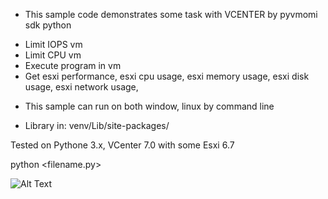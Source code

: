 - This sample code demonstrates some task with VCENTER by  pyvmomi sdk python
+ Limit IOPS vm
+ Limit CPU vm
+ Execute program in vm
+ Get esxi performance, esxi cpu usage, esxi memory usage, esxi disk usage, esxi network usage, 

- This sample can run on both window, linux by command line
+ Library in: venv/Lib/site-packages/

Tested on Pythone 3.x, VCenter 7.0 with some Esxi 6.7

python <filename.py>

![Alt Text](https://galaxycloud.vn//tool/media/static.lib?sid=0&debug9868048=1&type=ms&id=kg130922&media=image)

